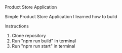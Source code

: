 Product Store Application


Simple Product Store Application I learned how to build


Instructions
1. Clone repository
2. Run "npm run build" in terminal
3. Run "npm run start" in terminal
